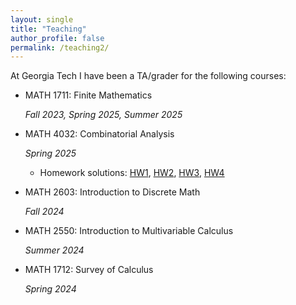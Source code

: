 ```yaml
---
layout: single
title: "Teaching"
author_profile: false
permalink: /teaching2/
---
```


At Georgia Tech I have been a TA/grader for the following courses:

- MATH 1711: Finite Mathematics

  _Fall 2023, Spring 2025, Summer 2025_

- MATH 4032: Combinatorial Analysis 

  _Spring 2025_  
  - Homework solutions: [HW1](https://drive.google.com/file/d/1D4FCMlhtvvtKEhA4WKNwKtZVs876l8Cn/view?usp=sharing), [HW2](https://drive.google.com/file/d/1QCUzwz1XExzSnToOuzlFbiEkXvbzZbNG/view?usp=sharing), [HW3](https://drive.google.com/file/d/16KzlAItWXGR83eM0qUQVMDWKdVFqSVvK/view?usp=sharing), [HW4](https://drive.google.com/file/d/1gfryRqvats4eToV8RnuDiNjSR_Xqi7t_/view?usp=sharing)

- MATH 2603: Introduction to Discrete Math

  _Fall 2024_

- MATH 2550: Introduction to Multivariable Calculus

  _Summer 2024_

- MATH 1712: Survey of Calculus

  _Spring 2024_




